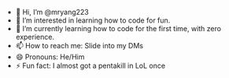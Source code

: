 - 👋 Hi, I’m @mryang223
- 👀 I’m interested in learning how to code for fun.
- 🌱 I’m currently learning how to code for the first time, with zero experience.
- 📫 How to reach me: Slide into my DMs
- 😄 Pronouns: He/Him
- ⚡ Fun fact: I almost got a pentakill in LoL once

<!---
mryang223/mryang223 is a ✨ special ✨ repository because its `README.md` (this file) appears on your GitHub profile.
You can click the Preview link to take a look at your changes.
--->
